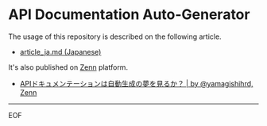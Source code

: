 # API Documentation Auto-Generator

The usage of this repository is described on the following article. 

* [article_ja.md (Japanese)](https://github.com/roki18d/sphinx_autogen_apidoc/blob/main/articles/article_ja.md)

It's also published on [Zenn](https://zenn.dev/) platform. 

* [APIドキュメンテーションは自動生成の夢を見るか？ | by @yamagishihrd, Zenn](https://zenn.dev/yamagishihrd/articles/8b5279a07000a4)

---
EOF
